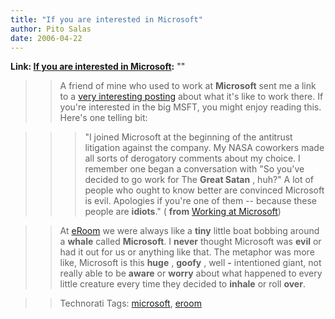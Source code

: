 ```yaml
---
title: "If you are interested in Microsoft"
author: Pito Salas
date: 2006-04-22
---
```


**Link: [If you are interested in Microsoft](None):** ""


>>

>> A friend of mine who used to work at **Microsoft** sent me a link to a
[very interesting
posting](<http://www.qbrundage.com/michaelb/pubs/essays/working_at_microsoft.html>)
about what it's like to work there. If you're interested in the big MSFT, you
might enjoy reading this. Here's one telling bit:

>>

>>> "I joined Microsoft at the beginning of the antitrust litigation against
the company. My NASA coworkers made all sorts of derogatory comments about my
choice. I remember one began a conversation with "So you've decided to go work
for The **Great Satan** , huh?" A lot of people who ought to know better are
convinced Microsoft is evil. Apologies if you're one of them -- because these
people are **idiots**." ( **from** [Working at
Microsoft](<http://www.qbrundage.com/michaelb/pubs/essays/working_at_microsoft.html>))

>>

>> At [eRoom](<http://software.emc.com/microsites/eRoom/index.jsp>) we were
always like a **tiny** little boat bobbing around a **whale** called
**Microsoft**. I **never** thought Microsoft was **evil** or had it out for us
or anything like that. The metaphor was more like, Microsoft is this **huge**
, **goofy** , well **-** intentioned giant, not really able to be **aware** or
**worry** about what happened to every little creature every time they decided
to **inhale** or roll **over**.

>>

>> Technorati Tags: [microsoft](<http://www.technorati.com/tag/microsoft>),
[eroom](<http://www.technorati.com/tag/eroom>)


